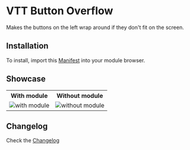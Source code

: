 # VTT Button Overflow

Makes the buttons on the left wrap around if they don't fit on the screen.

## Installation

To install, import this [Manifest](https://raw.githubusercontent.com/ardittristan/VTTButtonOverflow/master/module.json) into your module browser.

## Showcase

<table>
  <tr>
    <th>
      With module
    </th>
    <th>
      Without module
    </th>
  </tr>
  <tr>
    <td>
      <img src="https://i.ibb.co/gy0qMMJ/GIF-26-10-2020-3-47-04-PM.gif" alt="with module" style="max-height: 600px;">
    </td>
    <td>
      <img src="https://i.ibb.co/dG9vCh1/image.png" alt="without module" style="max-height: 600px;">
    </td>
  </tr>
</table>

## Changelog

Check the [Changelog](https://github.com/ardittristan/VTTButtonOverflow/blob/master/CHANGELOG.md)
